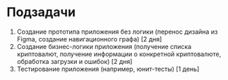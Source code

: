 # Подзадачи
1. Создание прототипа приложения без логики (перенос дизайна из Figma, создание навигационного графа) [2 дня]
2. Создание бизнес-логики приложения (получение списка криптовалют, получение информации о конкретной криптовалюте, обработка загрузки и ошибок) [2 дня]
3. Тестирование приложения (например, юнит-тесты) [1 день]
